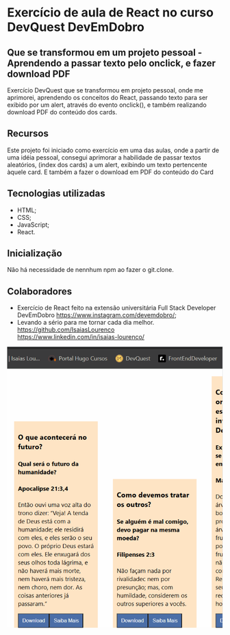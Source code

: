 # Exercício de aula de React no curso DevQuest DevEmDobro

## Que se transformou em um projeto pessoal - Aprendendo a passar texto pelo onclick, e fazer download PDF

Exercício DevQuest que se transformou em projeto pessoal, onde me aprimorei, aprendendo os conceitos do React, passando texto para ser exibido por um alert, através do evento onclick(), e também realizando download PDF do conteúdo dos cards.

## Recursos

Este projeto foi iniciado como exercício em uma das aulas, onde a partir de uma idéia pessoal, consegui aprimorar a habilidade de passar textos aleatórios, (index dos cards) a um alert, exibindo um texto pertencente àquele card. E também a fazer o download em PDF do conteúdo do Card

## Tecnologias utilizadas

- HTML;
- CSS;
- JavaScript;
- React.

## Inicialização

Não há necessidade de nennhum npm ao fazer o git.clone.

## Colaboradores

- Exercício de React feito na extensão universitária Full Stack Developer DevEmDobro https://www.instagram.com/devemdobro/;
- Levando a sério para me tornar cada dia melhor.<br> 
https://github.com/IsaiasLourenco<br>
https://www.linkedin.com/in/isaias-lourenco/

<img src="./src/components/imagens/reactAppCards.gif" alt="Delivering">
